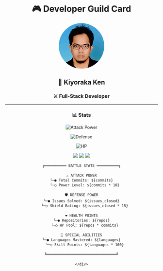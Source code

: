 <div align="center">
  
  <!-- Replace with your banner image -->
   <!-- ![Banner](./assets/banner.png) -->

  # 🎮 Developer Guild Card
  
  <!-- Replace with your profile image -->
  <img src="./assets/profile.png" width="150" height="150" style="border-radius: 50%"/>
  
  ## 🏰 Kiyoraka Ken
  ### ⚔️ Full-Stack Developer
  
  <!--  [![GitHub followers](https://img.shields.io/github/followers/yourusername?style=for-the-badge&logo=github)](https://github.com/Kiyoraka) -->
  <!--  [![LinkedIn](https://img.shields.io/badge/LinkedIn-0077B5?style=for-the-badge&logo=linkedin&logoColor=white)](https://linkedin.com/in/Kiyoraka) -->
  
  ---
  ### 📊 Stats

<div align="center">

<!-- Attack Power -->
![Attack Power](https://img.shields.io/github/commit-activity/t/Kiyoraka/repo?label=⚔️%20Attack%20Power&style=for-the-badge)

<!-- Defense Power -->
![Defense](https://img.shields.io/github/issues-closed/Kiyoraka/repo?label=🛡️%20Defense%20Power&style=for-the-badge)

<!-- HP -->
![HP](https://img.shields.io/github/repositories/Kiyoraka?label=❤️%20Health%20Points&style=for-the-badge)

</div>

<div align="center">

<!-- Attack Power (Contributions) -->
<img src="https://github-readme-stats.vercel.app/api?username=Kiyoraka&show_icons=true&theme=radical&include_all_commits=true&hide=stars,prs,issues&custom_title=⚔️ Attack Power" />

<!-- Defense Power (Problem Solving) -->
<img src="https://github-readme-stats.vercel.app/api/top-langs/?Kiyoraka=yourusername&layout=compact&theme=radical&custom_title=🛡️ Defense Stats" />

<!-- HP Bar (Streak) -->
<img src="https://github-readme-streak-stats.herokuapp.com/?user=Kiyoraka&theme=radical&custom_title=❤️ HP Status" />

</div>



<div align="center">

```ascii
╔══════════ BATTLE STATS ══════════╗

⚔️ ATTACK POWER
└─● Total Commits: ${commits}
   └─○ Power Level: ${commits * 10}

🛡️ DEFENSE POWER
└─● Issues Solved: ${issues_closed}
   └─○ Shield Rating: ${issues_closed * 15}

❤️ HEALTH POINTS
└─● Repositories: ${repos}
   └─○ HP Pool: ${repos * commits}

🌟 SPECIAL ABILITIES
└─● Languages Mastered: ${languages}
   └─○ Skill Points: ${languages * 100}

╚════════════════════════════════╝

</div>
```


  <!-- 
  
  
  ---
  ### 🎯 Skills

  | Skill | Level |
  |-------|-------|
  | React | ⚔️⚔️⚔️⚔️⚔️ |
  | AWS   | ⚔️⚔️⚔️⚔️  |
  | Node  | ⚔️⚔️⚔️   |

  ---
  ### 🏆 Achievements
  
  
  <div align="center">

![GitHub Stats](https://github-readme-stats.vercel.app/api?username=Kiyoraka&show_icons=true&theme=radical)

![Top Languages](https://github-readme-stats.vercel.app/api/top-langs/?username=Kiyoraka&layout=compact&theme=radical)

![GitHub Streak](https://github-readme-streak-stats.herokuapp.com/?user=Kiyoraka&theme=radical)

</div>


 -->
